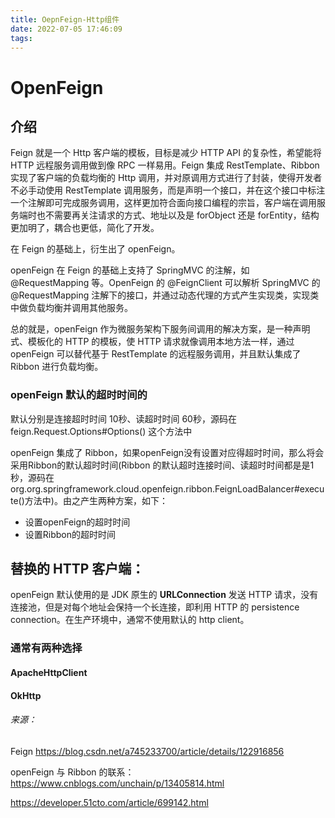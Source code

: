 ```yaml
---
title: OepnFeign-Http组件
date: 2022-07-05 17:46:09
tags:
---
```


# OpenFeign

## 介绍

Feign 就是一个 Http 客户端的模板，目标是减少 HTTP API 的复杂性，希望能将 HTTP 远程服务调用做到像 RPC 一样易用。Feign 集成 RestTemplate、Ribbon 实现了客户端的负载均衡的 Http 调用，并对原调用方式进行了封装，使得开发者不必手动使用 RestTemplate 调用服务，而是声明一个接口，并在这个接口中标注一个注解即可完成服务调用，这样更加符合面向接口编程的宗旨，客户端在调用服务端时也不需要再关注请求的方式、地址以及是 forObject 还是 forEntity，结构更加明了，耦合也更低，简化了开发。

在 Feign 的基础上，衍生出了 openFeign。

openFeign 在 Feign 的基础上支持了 SpringMVC 的注解，如 @RequestMapping 等。OpenFeign 的 @FeignClient 可以解析 SpringMVC 的 @RequestMapping 注解下的接口，并通过动态代理的方式产生实现类，实现类中做负载均衡并调用其他服务。

总的就是，openFeign 作为微服务架构下服务间调用的解决方案，是一种声明式、模板化的 HTTP 的模板，使 HTTP 请求就像调用本地方法一样，通过 openFeign 可以替代基于 RestTemplate 的远程服务调用，并且默认集成了 Ribbon 进行负载均衡。

<!-- more -->

### openFeign 默认的超时时间的

默认分别是连接超时时间 10秒、读超时时间 60秒，源码在 feign.Request.Options#Options() 这个方法中

openFeign 集成了 Ribbon，如果openFeign没有设置对应得超时时间，那么将会采用Ribbon的默认超时时间(Ribbon 的默认超时连接时间、读超时时间都是是1秒，源码在org.org.springframework.cloud.openfeign.ribbon.FeignLoadBalancer#execute()方法中)。由之产生两种方案，如下：

- 设置openFeign的超时时间
- 设置Ribbon的超时时间

## 替换的 HTTP 客户端：

openFeign 默认使用的是 JDK 原生的 **URLConnection** 发送 HTTP 请求，没有连接池，但是对每个地址会保持一个长连接，即利用 HTTP 的 persistence connection。在生产环境中，通常不使用默认的 http client。

### 通常有两种选择

#### ApacheHttpClient

#### OkHttp









###### 来源：

Feign https://blog.csdn.net/a745233700/article/details/122916856

openFeign 与 Ribbon 的联系：https://www.cnblogs.com/unchain/p/13405814.html

https://developer.51cto.com/article/699142.html
